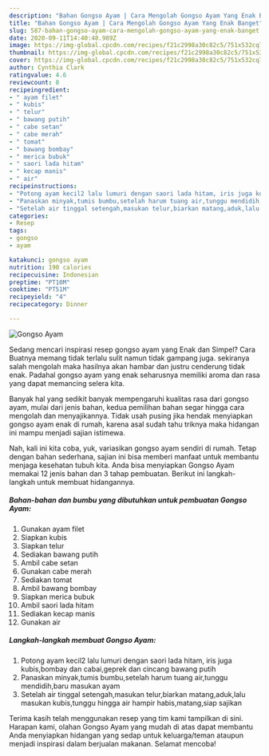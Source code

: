 ```yaml
---
description: "Bahan Gongso Ayam | Cara Mengolah Gongso Ayam Yang Enak Banget"
title: "Bahan Gongso Ayam | Cara Mengolah Gongso Ayam Yang Enak Banget"
slug: 587-bahan-gongso-ayam-cara-mengolah-gongso-ayam-yang-enak-banget
date: 2020-09-11T14:40:48.989Z
image: https://img-global.cpcdn.com/recipes/f21c2998a30c82c5/751x532cq70/gongso-ayam-foto-resep-utama.jpg
thumbnail: https://img-global.cpcdn.com/recipes/f21c2998a30c82c5/751x532cq70/gongso-ayam-foto-resep-utama.jpg
cover: https://img-global.cpcdn.com/recipes/f21c2998a30c82c5/751x532cq70/gongso-ayam-foto-resep-utama.jpg
author: Cynthia Clark
ratingvalue: 4.6
reviewcount: 8
recipeingredient:
- " ayam filet"
- " kubis"
- " telur"
- " bawang putih"
- " cabe setan"
- " cabe merah"
- " tomat"
- " bawang bombay"
- " merica bubuk"
- " saori lada hitam"
- " kecap manis"
- " air"
recipeinstructions:
- "Potong ayam kecil2 lalu lumuri dengan saori lada hitam, iris juga kubis,bombay dan cabai,geprek dan cincang bawang putih"
- "Panaskan minyak,tumis bumbu,setelah harum tuang air,tunggu mendidih,baru masukan ayam"
- "Setelah air tinggal setengah,masukan telur,biarkan matang,aduk,lalu masukan kubis,tunggu hingga air hampir habis,matang,siap sajikan"
categories:
- Resep
tags:
- gongso
- ayam

katakunci: gongso ayam 
nutrition: 190 calories
recipecuisine: Indonesian
preptime: "PT10M"
cooktime: "PT51M"
recipeyield: "4"
recipecategory: Dinner

---
```



![Gongso Ayam](https://img-global.cpcdn.com/recipes/f21c2998a30c82c5/751x532cq70/gongso-ayam-foto-resep-utama.jpg)

Sedang mencari inspirasi resep gongso ayam yang Enak dan Simpel? Cara Buatnya memang tidak terlalu sulit namun tidak gampang juga. sekiranya salah mengolah maka hasilnya akan hambar dan justru cenderung tidak enak. Padahal gongso ayam yang enak seharusnya memiliki aroma dan rasa yang dapat memancing selera kita.



Banyak hal yang sedikit banyak mempengaruhi kualitas rasa dari gongso ayam, mulai dari jenis bahan, kedua pemilihan bahan segar hingga cara mengolah dan menyajikannya. Tidak usah pusing jika hendak menyiapkan gongso ayam enak di rumah, karena asal sudah tahu triknya maka hidangan ini mampu menjadi sajian istimewa.


Nah, kali ini kita coba, yuk, variasikan gongso ayam sendiri di rumah. Tetap dengan bahan sederhana, sajian ini bisa memberi manfaat untuk membantu menjaga kesehatan tubuh kita. Anda bisa menyiapkan Gongso Ayam memakai 12 jenis bahan dan 3 tahap pembuatan. Berikut ini langkah-langkah untuk membuat hidangannya.

<!--inarticleads1-->

##### Bahan-bahan dan bumbu yang dibutuhkan untuk pembuatan Gongso Ayam:

1. Gunakan  ayam filet
1. Siapkan  kubis
1. Siapkan  telur
1. Sediakan  bawang putih
1. Ambil  cabe setan
1. Gunakan  cabe merah
1. Sediakan  tomat
1. Ambil  bawang bombay
1. Siapkan  merica bubuk
1. Ambil  saori lada hitam
1. Sediakan  kecap manis
1. Gunakan  air




<!--inarticleads2-->

##### Langkah-langkah membuat Gongso Ayam:

1. Potong ayam kecil2 lalu lumuri dengan saori lada hitam, iris juga kubis,bombay dan cabai,geprek dan cincang bawang putih
1. Panaskan minyak,tumis bumbu,setelah harum tuang air,tunggu mendidih,baru masukan ayam
1. Setelah air tinggal setengah,masukan telur,biarkan matang,aduk,lalu masukan kubis,tunggu hingga air hampir habis,matang,siap sajikan




Terima kasih telah menggunakan resep yang tim kami tampilkan di sini. Harapan kami, olahan Gongso Ayam yang mudah di atas dapat membantu Anda menyiapkan hidangan yang sedap untuk keluarga/teman ataupun menjadi inspirasi dalam berjualan makanan. Selamat mencoba!
